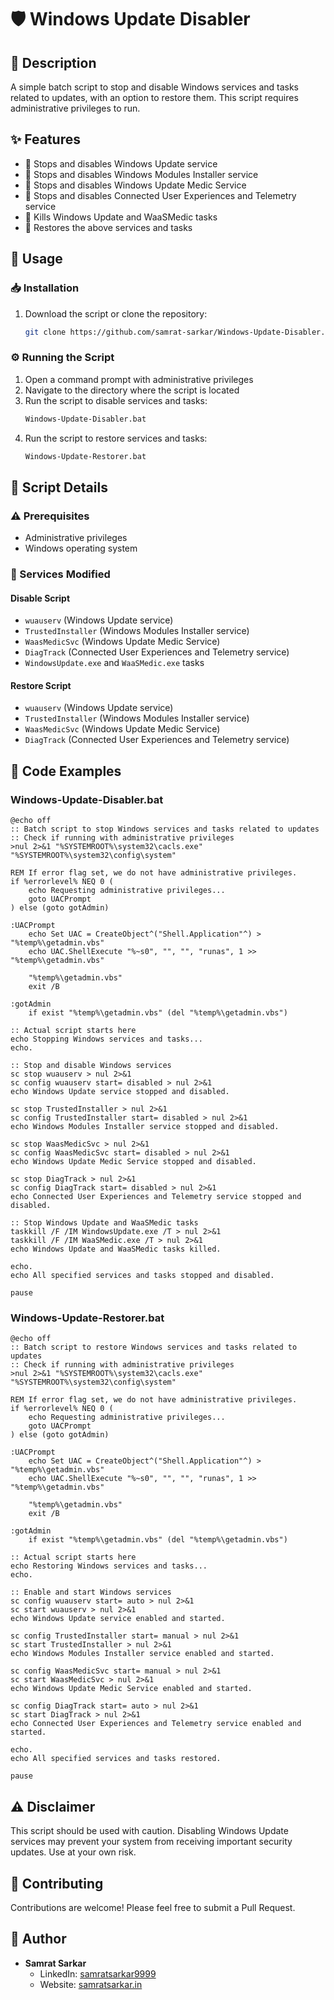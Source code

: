 # 🛡️ Windows Update Disabler

## 📝 Description
A simple batch script to stop and disable Windows services and tasks related to updates, with an option to restore them. This script requires administrative privileges to run.

## ✨ Features
- 🛑 Stops and disables Windows Update service
- 🛑 Stops and disables Windows Modules Installer service
- 🛑 Stops and disables Windows Update Medic Service
- 🛑 Stops and disables Connected User Experiences and Telemetry service
- 🛑 Kills Windows Update and WaaSMedic tasks
- 🔄 Restores the above services and tasks

## 🚀 Usage

### 📥 Installation
1. Download the script or clone the repository:
   ```bash
   git clone https://github.com/samrat-sarkar/Windows-Update-Disabler.git
   ```

### ⚙️ Running the Script
1. Open a command prompt with administrative privileges
2. Navigate to the directory where the script is located
3. Run the script to disable services and tasks:
   ```bash
   Windows-Update-Disabler.bat
   ```
4. Run the script to restore services and tasks:
   ```bash
   Windows-Update-Restorer.bat
   ```

## 🔧 Script Details

### ⚠️ Prerequisites
- Administrative privileges
- Windows operating system

### 🔄 Services Modified

#### Disable Script
- `wuauserv` (Windows Update service)
- `TrustedInstaller` (Windows Modules Installer service)
- `WaasMedicSvc` (Windows Update Medic Service)
- `DiagTrack` (Connected User Experiences and Telemetry service)
- `WindowsUpdate.exe` and `WaaSMedic.exe` tasks

#### Restore Script
- `wuauserv` (Windows Update service)
- `TrustedInstaller` (Windows Modules Installer service)
- `WaasMedicSvc` (Windows Update Medic Service)
- `DiagTrack` (Connected User Experiences and Telemetry service)

## 📄 Code Examples

### Windows-Update-Disabler.bat
```batch
@echo off
:: Batch script to stop Windows services and tasks related to updates
:: Check if running with administrative privileges
>nul 2>&1 "%SYSTEMROOT%\system32\cacls.exe" "%SYSTEMROOT%\system32\config\system"

REM If error flag set, we do not have administrative privileges.
if %errorlevel% NEQ 0 (
    echo Requesting administrative privileges...
    goto UACPrompt
) else (goto gotAdmin)

:UACPrompt
    echo Set UAC = CreateObject^("Shell.Application"^) > "%temp%\getadmin.vbs"
    echo UAC.ShellExecute "%~s0", "", "", "runas", 1 >> "%temp%\getadmin.vbs"

    "%temp%\getadmin.vbs"
    exit /B

:gotAdmin
    if exist "%temp%\getadmin.vbs" (del "%temp%\getadmin.vbs")

:: Actual script starts here
echo Stopping Windows services and tasks...
echo.

:: Stop and disable Windows services
sc stop wuauserv > nul 2>&1
sc config wuauserv start= disabled > nul 2>&1
echo Windows Update service stopped and disabled.

sc stop TrustedInstaller > nul 2>&1
sc config TrustedInstaller start= disabled > nul 2>&1
echo Windows Modules Installer service stopped and disabled.

sc stop WaasMedicSvc > nul 2>&1
sc config WaasMedicSvc start= disabled > nul 2>&1
echo Windows Update Medic Service stopped and disabled.

sc stop DiagTrack > nul 2>&1
sc config DiagTrack start= disabled > nul 2>&1
echo Connected User Experiences and Telemetry service stopped and disabled.

:: Stop Windows Update and WaaSMedic tasks
taskkill /F /IM WindowsUpdate.exe /T > nul 2>&1
taskkill /F /IM WaaSMedic.exe /T > nul 2>&1
echo Windows Update and WaaSMedic tasks killed.

echo.
echo All specified services and tasks stopped and disabled.

pause
```

### Windows-Update-Restorer.bat
```batch
@echo off
:: Batch script to restore Windows services and tasks related to updates
:: Check if running with administrative privileges
>nul 2>&1 "%SYSTEMROOT%\system32\cacls.exe" "%SYSTEMROOT%\system32\config\system"

REM If error flag set, we do not have administrative privileges.
if %errorlevel% NEQ 0 (
    echo Requesting administrative privileges...
    goto UACPrompt
) else (goto gotAdmin)

:UACPrompt
    echo Set UAC = CreateObject^("Shell.Application"^) > "%temp%\getadmin.vbs"
    echo UAC.ShellExecute "%~s0", "", "", "runas", 1 >> "%temp%\getadmin.vbs"

    "%temp%\getadmin.vbs"
    exit /B

:gotAdmin
    if exist "%temp%\getadmin.vbs" (del "%temp%\getadmin.vbs")

:: Actual script starts here
echo Restoring Windows services and tasks...
echo.

:: Enable and start Windows services
sc config wuauserv start= auto > nul 2>&1
sc start wuauserv > nul 2>&1
echo Windows Update service enabled and started.

sc config TrustedInstaller start= manual > nul 2>&1
sc start TrustedInstaller > nul 2>&1
echo Windows Modules Installer service enabled and started.

sc config WaasMedicSvc start= manual > nul 2>&1
sc start WaasMedicSvc > nul 2>&1
echo Windows Update Medic Service enabled and started.

sc config DiagTrack start= auto > nul 2>&1
sc start DiagTrack > nul 2>&1
echo Connected User Experiences and Telemetry service enabled and started.

echo.
echo All specified services and tasks restored.

pause
```

## ⚠️ Disclaimer
This script should be used with caution. Disabling Windows Update services may prevent your system from receiving important security updates. Use at your own risk.

## 🤝 Contributing
Contributions are welcome! Please feel free to submit a Pull Request.

## 👤 Author
- **Samrat Sarkar**
  - LinkedIn: [samratsarkar9999](https://www.linkedin.com/in/samratsarkar9999/)
  - Website: [samratsarkar.in](https://samratsarkar.in/)
